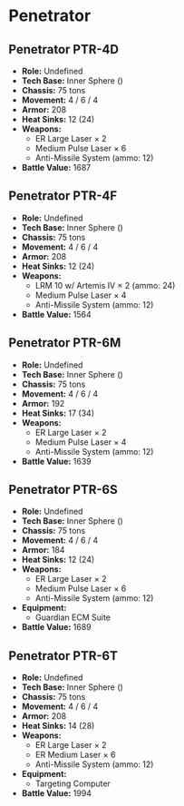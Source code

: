 # Penetrator
## Penetrator PTR-4D
- **Role:** Undefined
- **Tech Base:** Inner Sphere ()
- **Chassis:** 75 tons
- **Movement:** 4 / 6 / 4
- **Armor:** 208
- **Heat Sinks:** 12 (24)
- **Weapons:**
  - ER Large Laser × 2
  - Medium Pulse Laser × 6
  - Anti-Missile System (ammo: 12)
- **Battle Value:** 1687

## Penetrator PTR-4F
- **Role:** Undefined
- **Tech Base:** Inner Sphere ()
- **Chassis:** 75 tons
- **Movement:** 4 / 6 / 4
- **Armor:** 208
- **Heat Sinks:** 12 (24)
- **Weapons:**
  - LRM 10 w/ Artemis IV × 2 (ammo: 24)
  - Medium Pulse Laser × 4
  - Anti-Missile System (ammo: 12)
- **Battle Value:** 1564

## Penetrator PTR-6M
- **Role:** Undefined
- **Tech Base:** Inner Sphere ()
- **Chassis:** 75 tons
- **Movement:** 4 / 6 / 4
- **Armor:** 192
- **Heat Sinks:** 17 (34)
- **Weapons:**
  - ER Large Laser × 2
  - Medium Pulse Laser × 4
  - Anti-Missile System (ammo: 12)
- **Battle Value:** 1639

## Penetrator PTR-6S
- **Role:** Undefined
- **Tech Base:** Inner Sphere ()
- **Chassis:** 75 tons
- **Movement:** 4 / 6 / 4
- **Armor:** 184
- **Heat Sinks:** 12 (24)
- **Weapons:**
  - ER Large Laser × 2
  - Medium Pulse Laser × 6
  - Anti-Missile System (ammo: 12)
- **Equipment:**
  - Guardian ECM Suite
- **Battle Value:** 1689

## Penetrator PTR-6T
- **Role:** Undefined
- **Tech Base:** Inner Sphere ()
- **Chassis:** 75 tons
- **Movement:** 4 / 6 / 4
- **Armor:** 208
- **Heat Sinks:** 14 (28)
- **Weapons:**
  - ER Large Laser × 2
  - ER Medium Laser × 6
  - Anti-Missile System (ammo: 12)
- **Equipment:**
  - Targeting Computer
- **Battle Value:** 1994

